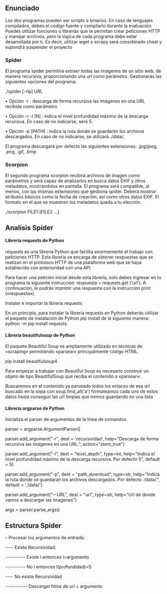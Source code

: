 <h2>Enunciado</h2>
<p>Los dos programas pueden ser scripts o binarios. En caso de lenguajes compilados,
debes el código fuente y compilarlo durante la evaluación. Puedes utilizar funciones o
librerías que te permitan crear peticiones HTTP y manejar archivos, pero la lógica de
cada programa debe estar desarrollada por ti. Es decir, utilizar wget o scrapy será
considerado cheat y supondrá suspender el proyecto</p>

<h3>Spider</h3>
<p>El programa spider permitirá extraer todas las imágenes de un sitio web, de manera
recursiva, proporcionando una url como parámetro. Gestionarás las siguientes opciones
del programa:</p>
<p>./spider [-rlp] URL</p>
<p>• Opción -r : descarga de forma recursiva las imágenes en una URL recibida como
parámetro.</p>
<p>• Opción -r -l [N] : indica el nivel profundidad máximo de la descarga recursiva.
En caso de no indicarse, será 5.</p>
<p>• Opción -p [PATH] : indica la ruta donde se guardarán los archivos descargados.
En caso de no indicarse, se utilizará ./data/.</p>
<p>El programa descargará por defecto las siguientes extensiones: .jpg/jpeg, .png, .gif, .bmp</p>

<h3>Scorpion</h3>
<p>El segundo programa scorpion recibirá archivos de imagen como parámetros y será
capaz de analizarlos en busca datos EXIF y otros metadatos, mostrándolos en pantalla.
El programa será compatible, al menos, con las mismas extensiones que gestiona spider.
Deberá mostrar atributos básicos como la fecha de creación, así como otros datos EXIF.
El formato en el que se muestren los metadatos queda a tu elección.</p>
<p>./scorpion FILE1 [FILE2 ...]</p>


<h2>Analisis Spider</h2>

<h4>Librería requests de Python</h4>

<p> requests es una librería Python que facilita enormemente el trabajo con peticiones HTTP. Esta librería se encarga de obtener respuestas que se realizan en el protoloco HTTP de una plataforma web que se haya establecido con anterioridad con una API.</p>

<p>Para hacer una petición inicial desde esta librería, solo debes ingresar en tu programa la siguiente instrucción: respuesta = requests.get (‘url’). A continuación, le podrás imprimir una respuesta con la instrucción print («respuesta»).</p>

<p>Instalar e importar la librería requests</p>
<p>En un principio, para instalar la librería requests en Python deberás utilizar el paquete de instalación de Python pip install de la siguiente manera: python -m pip install requests.</p>

<h4>Librería beautifulsoup de Python</h4>

<p>El paquete Beautiful Soup es ampliamente utilizado en técnicas de «scraping» permitiendo «parsear» principalmente código HTML.</p>

<p>pip install beautifulsoup4</p>
Para empezar a trabajar con Beautiful Soup es necesario construir un objeto de tipo BeautifulSoup que reciba el contenido a «parsear»:

<p>Buscaremos en el contenido ya parseado todos los enlaces de esa url buscado en la sopa con soup.find_all('a') formateamos cada uno de estos datos hasta conseguir las url limpias que iremos guardando en una lista</p>

<h4>Librería argparse de Python</h4>

<p> Inicializa el parser de argumentos de la línea de comandos.</p>
<p>parser = argparse.ArgumentParser()</p>
<p>parser.add_argument("-r", dest = 'recursividad', help="Descarga de forma recursiva las imágenes en una URL.", action="store_true")</p>
<p>parser.add_argument("-l", dest = "level_depth", type=int, help="Indica el nivel profundidad máximo de la descarga recursiva. Por defecto 5", default = 5)</p>
<p>parser.add_argument("-p", dest = "path_download", type=str, help="Indica la ruta donde se guardarán los archivos descargados. Por defecto ./data/.", default = './data/')</p>
<p>parser.add_argument("--URL", dest = "url", type=str, help="Url de donde vamos a descargar las imagenes")
<p>args = parser.parse_args()</p>

<h2> Estructura Spider </h2>
<p>  - Procesar los argumentos de entrada:</p>
<p>     ---- Existe Recursividad: </p>
<p>     ---------- Existe l entonces l=argumento</p>
<p>     ---------- No l entonces l(profundidad)=5  </p>
<p>     ---- No existe Recursividad</p>
<p>     ----------- Descargar fotos de url = argumento</p>
  

